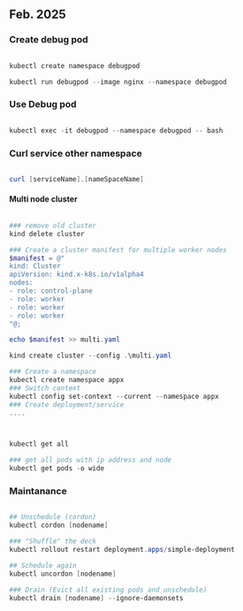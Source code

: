 ## Feb. 2025


### Create debug pod 
```powershell

kubectl create namespace debugpod

kubectl run debugpod --image nginx --namespace debugpod

```

### Use Debug pod

```powershell

kubectl exec -it debugpod --namespace debugpod -- bash

```

### Curl service other namespace

```powershell

curl [serviceName].[nameSpaceName]

```


#### Multi node cluster

```powershell

### remove old cluster
kind delete cluster

### Create a cluster manifest for multiple worker nodes
$manifest = @"
kind: Cluster
apiVersion: kind.x-k8s.io/v1alpha4
nodes:
- role: control-plane
- role: worker
- role: worker
- role: worker
"@;

echo $manifest >> multi.yaml

kind create cluster --config .\multi.yaml

### Create a namespace
kubectl create namespace appx
### Switch context
kubectl config set-context --current --namespace appx
### Create deployment/service
....



kubectl get all

### get all pods with ip address and node
kubectl get pods -o wide
```

### Maintanance

```powershell

## Unschedule (cordon)
kubectl cordon [nodename]

### "Shuffle" the deck
kubectl rollout restart deployment.apps/simple-deployment

## Schedule again
kubectl uncordon [nodename]

### Drain (Evict all existing pods and unschedule)
kubectl drain [nodename] --ignore-daemonsets



```